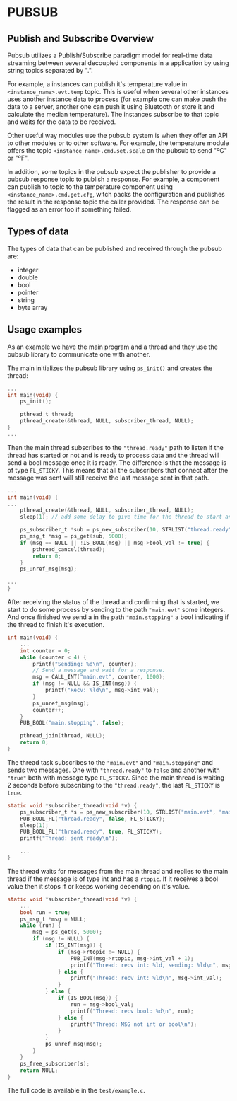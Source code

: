 # PUBSUB

## Publish and Subscribe Overview

Pubsub utilizes a Publish/Subscribe paradigm model for real-time data streaming between several decoupled components in a application by using string topics separated by ".".

For example, a instances can publish it's temperature value in `<instance_name>.evt.temp` topic. This is useful when several other instances uses another instance data to process (for example one can make push the data to a server, another one can push it using Bluetooth or store it and calculate the median temperature). The instances subscribe to that topic and waits for the data to be received.

Other useful way modules use the pubsub system is when they offer an API to other modules or to other software. For example, the temperature module offers the topic `<instance_name>.cmd.set.scale` on the pubsub to send "ºC" or "ºF".

In addition, some topics in the pubsub expect the publisher to provide a pubsub response topic to publish a response. For example, a component can publish to topic to the temperature component using  `<instance_name>.cmd.get.cfg`, witch packs the configuration and publishes the result in the response topic the caller provided. The response can be flagged as an error too if something failed.

## Types of data

The types of data that can be published and received through the pubsub are:

* integer
* double
* bool
* pointer
* string
* byte array


## Usage examples

As an example we have the main program and a thread and they use the pubsub library to communicate one with another.

The main initializes the pubsub library using `ps_init()` and creates the thread:
```c
...
int main(void) {
    ps_init();

    pthread_t thread;
    pthread_create(&thread, NULL, subscriber_thread, NULL);
}
...
```

Then the main thread subscribes to the `"thread.ready"` path to listen if the thread has started or not and is ready to process data and the thread will send a bool message once it is ready. The difference is that the message is of type `FL_STICKY`. This means that all the subscribers that connect after the message was sent will still receive the last message sent in that path.  

```c
...
int main(void) {
...
	pthread_create(&thread, NULL, subscriber_thread, NULL);
	sleep(1); // add some delay to give time for the thread to start and send the status

	ps_subscriber_t *sub = ps_new_subscriber(10, STRLIST("thread.ready"));
	ps_msg_t *msg = ps_get(sub, 5000);
	if (msg == NULL || !IS_BOOL(msg) || msg->bool_val != true) {
		pthread_cancel(thread);
		return 0;
	}
	ps_unref_msg(msg);

...
}
```

After receiving the status of the thread and confirming that is started, we start to do some process by sending to the path `"main.evt"` some integers. And once finished we send a in the path `"main.stopping"` a bool indicating if the thread to finish it's execution. 

```c
int main(void) {
	...
	int counter = 0;
	while (counter < 4) {
		printf("Sending: %d\n", counter);
        // Send a message and wait for a response. 
		msg = CALL_INT("main.evt", counter, 1000);
		if (msg != NULL && IS_INT(msg)) {
			printf("Recv: %ld\n", msg->int_val);
		}
		ps_unref_msg(msg);
		counter++;
	}
	PUB_BOOL("main.stopping", false);

	pthread_join(thread, NULL);
	return 0;
}
```
The thread task subscribes to the `"main.evt"` and `"main.stopping"` and sends two messages. One with `"thread.ready"` to `false` and another with `"true"` both with message type `FL_STICKY`. Since the main thread is waiting 2 seconds before subscribing to the `"thread.ready"`, the last `FL_STICKY` is `true`.

```c
static void *subscriber_thread(void *v) {
	ps_subscriber_t *s = ps_new_subscriber(10, STRLIST("main.evt", "main.stopping"));
	PUB_BOOL_FL("thread.ready", false, FL_STICKY);
	sleep(1);
	PUB_BOOL_FL("thread.ready", true, FL_STICKY);
	printf("Thread: sent ready\n");

	...
}
```

The thread waits for messages from the main thread and replies to the main thread if the message is of type int and has a `rtopic`. If it receives a bool value then it stops if or keeps working depending on it's value. 

```c
static void *subscriber_thread(void *v) {
	...
    bool run = true;
	ps_msg_t *msg = NULL;
	while (run) {
		msg = ps_get(s, 5000);
		if (msg != NULL) {
			if (IS_INT(msg)) {
				if (msg->rtopic != NULL) {
					PUB_INT(msg->rtopic, msg->int_val + 1);
					printf("Thread: recv int: %ld, sending: %ld\n", msg->int_val, msg->int_val + 1);
				} else {
					printf("Thread: recv int: %ld\n", msg->int_val);
				}
			} else {
				if (IS_BOOL(msg)) {
					run = msg->bool_val;
					printf("Thread: recv bool: %d\n", run);
				} else {
					printf("Thread: MSG not int or bool\n");
				}
			}
			ps_unref_msg(msg);
		}
	}
	ps_free_subscriber(s);
	return NULL;
}
```

The full code is available in the `test/example.c`.
